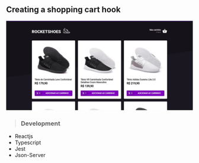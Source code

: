 ## Creating a shopping cart hook

![Rocketshoes](./rocketshoes.jpg)

> ### Development

* Reactjs
* Typescript
* Jest
* Json-Server

